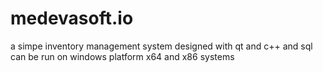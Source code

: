 # medevasoft.io
a simpe inventory management system
designed with qt and c++ and sql
can be run on windows platform x64 and x86 systems
